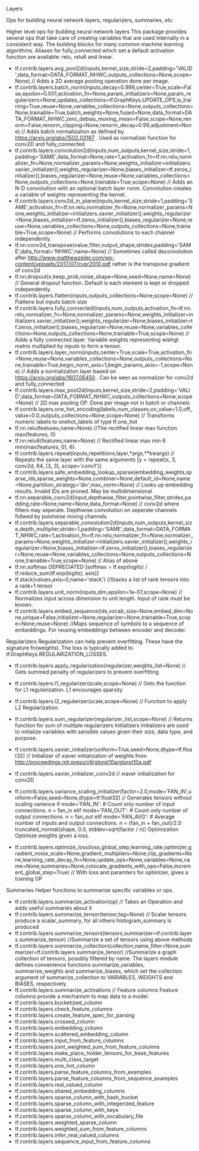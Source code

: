 Layers

Ops for building neural network layers, regularizers, summaries, etc.

Higher level ops for building neural network layers
This package provides several ops that take care of creating variables that are used internally in a consistent way.
The building blocks for many common machine learning algorithms.
Aliases for fully_connected which set a default activation function are available: relu, relu6 and linear.

* tf.contrib.layers.avg_pool2d(inputs,kernel_size,stride=2,padding='VALID',data_format=DATA_FORMAT_NHWC,outputs_collections=None,scope=None)   // Adds a 2D average pooling operation done per image.
* tf.contrib.layers.batch_norm(inputs,decay=0.999,center=True,scale=False,epsilon=0.001,activation_fn=None,param_initializers=None,param_regularizers=None,updates_collections=tf.GraphKeys.UPDATE_OPS,is_training=True,reuse=None,variables_collections=None,outputs_collections=None,trainable=True,batch_weights=None,fused=None,data_format=DATA_FORMAT_NHWC,zero_debias_moving_mean=False,scope=None,renorm=False,renorm_clipping=None,renorm_decay=0.99,adjustment=None)
	// Adds batch normalization as defined by https://arxiv.org/abs/1502.03167 . Used as normalizer function for conv2D and fully_connected
* tf.contrib.layers.convolution2d(inputs,num_outputs,kernel_size,stride=1,padding='SAME',data_format=None,rate=1,activation_fn=tf.nn.relu,normalizer_fn=None,normalizer_params=None,weights_initializer=initializers.xavier_initializer(),weights_regularizer=None,biases_initializer=tf.zeros_initializer(),biases_regularizer=None,reuse=None,variables_collections=None,outputs_collections=None,trainable=True,scope=None)
	// Adds an N-D convoluition with an optional batch layer norm. Convolution creates a variable of weights representing the kernel.
* tf.contrib.layers.conv2d_in_plane(inputs,kernel_size,stride=1,padding='SAME',activation_fn=tf.nn.relu,normalizer_fn=None,normalizer_params=None,weights_initializer=initializers.xavier_initializer(),weights_regularizer=None,biases_initializer=tf.zeros_initializer(),biases_regularizer=None,reuse=None,variables_collections=None,outputs_collections=None,trainable=True,scope=None)
	// Performs convolutions to each channel independently. 
* tf.nn.conv2d_transpose(value,filter,output_shape,strides,padding='SAME',data_format='NHWC',name=None)
	// Sometimes called deconvolution after  http://www.matthewzeiler.com/wp-content/uploads/2017/07/cvpr2010.pdf rather is the transpose gradient of conv2d
* tf.nn.dropout(x,keep_prob,noise_shape=None,seed=None,name=None)
	// General dropout function. Default is each element is kept or dropped independently.
* tf.contrib.layers.flatten(inputs,outputs_collections=None,scope=None)
	// Flattens but inputs batch size
* tf.contrib.layers.fully_connected(inputs,num_outputs,activation_fn=tf.nn.relu,normalizer_fn=None,normalizer_params=None,weights_initializer=initializers.xavier_initializer(),weights_regularizer=None,biases_initializer=tf.zeros_initializer(),biases_regularizer=None,reuse=None,variables_collections=None,outputs_collections=None,trainable=True,scope=None)
	// Adds a fully connected layer. Variable weights representing wiehgt matrix multiplied by inputs to form a tensor.
* tf.contrib.layers.layer_norm(inputs,center=True,scale=True,activation_fn=None,reuse=None,variables_collections=None,outputs_collections=None,trainable=True,begin_norm_axis=1,begin_params_axis=-1,scope=None)
	// Adds a normalization layer based on https://arxiv.org/abs/1607.06450 . Can be seen as normalizer for conv2d and fully_connected
* tf.contrib.layers.max_pool2d(inputs,kernel_size,stride=2,padding='VALID',data_format=DATA_FORMAT_NHWC,outputs_collections=None,scope=None)
	// 2D max pooling OP. Done per image not in batch or channels
* tf.contrib.layers.one_hot_encoding(labels,num_classes,on_value=1.0,off_value=0.0,outputs_collections=None,scope=None)
	// Transforms numeric labels to onehot_labels of type tf.one_hot
* tf.nn.relu(features,name=None)
	//The rectified linear max function max(features, 0)
* tf.nn.relu6(features,name=None)
	// Rectified linear max min 6 min(max(features, 0), 6).
* tf.contrib.layers.repeat(inputs,repetitions,layer,*args,**kwargs)
	// Repeats the same layer with the same arguments [y = repeat(x, 3, conv2d, 64, [3, 3], scope='conv1')]
* tf.contrib.layers.safe_embedding_lookup_sparse(embedding_weights,sparse_ids,sparse_weights=None,combiner=None,default_id=None,name=None,partition_strategy='div',max_norm=None)
	// Looks up embedding results. Invalid IDs are pruned. May be multidimensional
* tf.nn.separable_conv2d(input,depthwise_filter,pointwise_filter,strides,padding,rate=None,name=None,data_format=None)
	// conv2d where filters may seperate. Depthwise convolution on seperate channels follwed by pointwise mixing channels
* tf.contrib.layers.separable_convolution2d(inputs,num_outputs,kernel_size,depth_multiplier,stride=1,padding='SAME',data_format=DATA_FORMAT_NHWC,rate=1,activation_fn=tf.nn.relu,normalizer_fn=None,normalizer_params=None,weights_initializer=initializers.xavier_initializer(),weights_regularizer=None,biases_initializer=tf.zeros_initializer(),biases_regularizer=None,reuse=None,variables_collections=None,outputs_collections=None,trainable=True,scope=None)
	// Alias of above
* tf.nn.softmax DEPRECIATED [softmax = tf.exp(logits) / tf.reduce_sum(tf.exp(logits), axis)]
* tf.stack(values,axis=0,name='stack')
	//Stacks a list of rank tensors into a rank+1 tensor
* tf.contrib.layers.unit_norm(inputs,dim,epsilon=1e-07,scope=None)
	// Normalizes input across dimension to unit length. Input of rank must be known.
* tf.contrib.layers.embed_sequence(ids,vocab_size=None,embed_dim=None,unique=False,initializer=None,regularizer=None,trainable=True,scope=None,reuse=None)
	//Maps sequence of symbols to a sequence of embeddings. For reusing embeddings between encoder and decoder.

Regularizers
Regularization can help prevent overfitting. These have the signature fn(weights). The loss is typically added to tf.GraphKeys.REGULARIZATION_LOSSES.

* tf.contrib.layers.apply_regularization(regularizer,weights_list=None) 
	// Gets summed penalty of regularizers to prevent overfitting
* tf.contrib.layers.l1_regularizer(scale,scope=None)
	// Gets the function for L1 regularization. L1 encourages sparsity
* tf.contrib.layers.l2_regularizer(scale,scope=None)
	// Function to apply L2 Regularization. 
* tf.contrib.layers.sum_regularizer(regularizer_list,scope=None)
	// Returns function for sum of multiple regularizers
Initializers
Initializers are used to initialize variables with sensible values given their size, data type, and purpose.

* tf.contrib.layers.xavier_initializer(uniform=True,seed=None,dtype=tf.float32)
	// Initializer of xiaver initialization of weights from http://proceedings.mlr.press/v9/glorot10a/glorot10a.pdf
* tf.contrib.layers.xavier_initializer_conv2d
	// xiaver initialization for conv2D
* tf.contrib.layers.variance_scaling_initializer(factor=2.0,mode='FAN_IN',uniform=False,seed=None,dtype=tf.float32)
	// Generates tensors without scaling varience
		  if mode='FAN_IN': # Count only number of input connections.
			n = fan_in
		  elif mode='FAN_OUT': # Count only number of output connections.
			n = fan_out
		  elif mode='FAN_AVG': # Average number of inputs and output connections.
			n = (fan_in + fan_out)/2.0
			truncated_normal(shape, 0.0, stddev=sqrt(factor / n))
Optimization
Optimize weights given a loss.
* tf.contrib.layers.optimize_loss(loss,global_step,learning_rate,optimizer,gradient_noise_scale=None,gradient_multipliers=None,clip_gradients=None,learning_rate_decay_fn=None,update_ops=None,variables=None,name=None,summaries=None,colocate_gradients_with_ops=False,increment_global_step=True)
	// With loss and paramters for optimizer, gives a training OP

Summaries
Helper functions to summarize specific variables or ops.
* tf.contrib.layers.summarize_activation(op) // Takes an Operation and adds useful summaries about it
* tf.contrib.layers.summarize_tensor(tensor,tag=None) // Scalar tensors produce a scalar_summary, for all others histogram_summary is produced
* tf.contrib.layers.summarize_tensors(tensors,summarizer=tf.contrib.layers.summarize_tensor) //Summarize a set of tensors using above methods
* tf.contrib.layers.summarize_collection(collection,name_filter=None,summarizer=tf.contrib.layers.summarize_tensor) //Summarize a graph collection of tensors, possibly filtered by name.
The layers module defines convenience functions summarize_variables, summarize_weights and summarize_biases, which set the collection argument of summarize_collection to VARIABLES, WEIGHTS and BIASES, respectively.
* tf.contrib.layers.summarize_activations //
Feature columns
Feature columns provide a mechanism to map data to a model.
* tf.contrib.layers.bucketized_column
* tf.contrib.layers.check_feature_columns
* tf.contrib.layers.create_feature_spec_for_parsing
* tf.contrib.layers.crossed_column
* tf.contrib.layers.embedding_column
* tf.contrib.layers.scattered_embedding_column
* tf.contrib.layers.input_from_feature_columns
* tf.contrib.layers.joint_weighted_sum_from_feature_columns
* tf.contrib.layers.make_place_holder_tensors_for_base_features
* tf.contrib.layers.multi_class_target
* tf.contrib.layers.one_hot_column
* tf.contrib.layers.parse_feature_columns_from_examples
* tf.contrib.layers.parse_feature_columns_from_sequence_examples
* tf.contrib.layers.real_valued_column
* tf.contrib.layers.shared_embedding_columns
* tf.contrib.layers.sparse_column_with_hash_bucket
* tf.contrib.layers.sparse_column_with_integerized_feature
* tf.contrib.layers.sparse_column_with_keys
* tf.contrib.layers.sparse_column_with_vocabulary_file
* tf.contrib.layers.weighted_sparse_column
* tf.contrib.layers.weighted_sum_from_feature_columns
* tf.contrib.layers.infer_real_valued_columns
* tf.contrib.layers.sequence_input_from_feature_columns